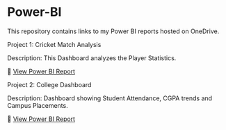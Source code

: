 # Power-BI
This repository contains links to my Power BI reports hosted on OneDrive.

Project 1: Cricket Match Analysis

Description: This Dashboard analyzes the Player Statistics.

🔗 [View Power BI Report](https://1drv.ms/u/c/2fa94411798eec47/EeQmAc-Gp_tAiqmml-jcClABV87P_ZdJFhdMhBp7Dt4RHQ?e=Vbg8Bg)

Project 2: College Dashboard 

Description: Dashboard showing Student Attendance, CGPA trends and Campus Placements.

🔗 [View Power BI Report](https://1drv.ms/u/c/2fa94411798eec47/EZCyiOqkbXJAkAxq_etJ8h8BPPiYoVGaXi1cVYITgCW-wg?e=OjTPXa)
